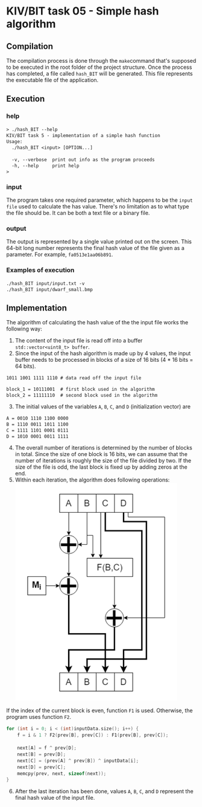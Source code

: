 
  
# KIV/BIT task 05 - Simple hash algorithm

## Compilation

The compilation process is done through the `make`command that's supposed to be executed in the root folder of the project structure. Once the process has completed, a file called `hash_BIT` will be generated. This file represents the executable file of the application.

## Execution

### help
```
> ./hash_BIT --help
KIV/BIT task 5 - implementation of a simple hash function
Usage:
  ./hash_BIT <input> [OPTION...]

  -v, --verbose  print out info as the program proceeds
  -h, --help     print help
>
```
### input
The program takes one required parameter, which happens to be the `input file` used to calculate the has value. There's no limitation as to what type the file should be. It can be both a text file or a binary file.

### output
The output is represented by a single value printed out on the screen. This 64-bit long number represents the final hash value of the file given as a parameter. For example, `fa0513e1aa06b891`. 
### Examples of execution
```
./hash_BIT input/input.txt -v
./hash_BIT input/dwarf_small.bmp
```
## Implementation
The algorithm of calculating the hash value of the the input file works the following way:
1.  The content of the input file is read off into a buffer  `std::vector<uint8_t> buffer`.
2. Since the input of the hash algorithm is made up by 4 values, the input buffer needs to be processed in blocks of a size of 16 bits  (4 * 16 bits = 64 bits).
```
1011 1001 1111 1110 # data read off the input file
```
```
block_1 = 10111001  # first block used in the algorithm
block_2 = 11111110	# second block used in the algorithm
```
3. The initial values of the variables `A`, `B`, `C`, and `D` (initialization vector) are 
```
A = 0010 1110 1100 0000
B = 1110 0011 1011 1100
C = 1111 1101 0001 0111
D = 1010 0001 0011 1111
```
4. The overall number of iterations is determined by the number of blocks in total. Since the size of one block is 16 bits, we can assume that the number of iterations is roughly the size of the file divided by two. If the size of the file is odd, the last block is fixed up by adding zeros at the end.
5. Within each iteration, the algorithm does following operations:
![Screenshot](doc/hash-algorithm.png)

If the index of the current block is even, function `F1` is used. Otherwise, the program uses function `F2`.
```c++
for (int i = 0; i < (int)inputData.size(); i++) {
	f = i & 1 ? F2(prev[B], prev[C]) : F1(prev[B], prev[C]);

	next[A] = f ^ prev[D];
	next[B] = prev[D];
	next[C] = (prev[A] ^ prev[B]) ^ inputData[i];
	next[D] = prev[C];
	memcpy(prev, next, sizeof(next));
}
```
6. After the last iteration has been done, values `A`, `B`, `C`, and `D` represent the final hash value of the input file.